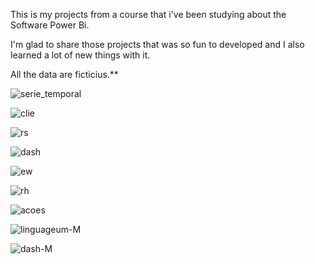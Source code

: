 This is my projects from a course that i've been studying about the Software Power Bi. 

I'm glad to share those projects that was so fun to developed and I also learned a lot of new things with it.

All the data are ficticius.**

![serie_temporal](https://github.com/user-attachments/assets/da96b77b-6567-4d3f-9d36-54bcaf6b79bd)

![clie](https://github.com/user-attachments/assets/6f818bc4-4491-429e-872b-da712316ad2d)

![rs](https://github.com/user-attachments/assets/bae1fe89-ee23-4b1e-8740-0ec5ecc73d00)

![dash](https://github.com/user-attachments/assets/905391cf-54fb-49bb-9fe4-a7512f2bbc3e)

![ew](https://github.com/user-attachments/assets/e1be525c-1090-490f-92e2-463c41576529)

![rh](https://github.com/user-attachments/assets/1eed6f3e-fca0-4c73-b28d-5c12eb558571)

![acoes](https://github.com/user-attachments/assets/eeec4113-e095-43b5-b236-fda4af949854)

![linguageum-M](https://github.com/user-attachments/assets/194734f0-4878-4225-b109-0536c0dd5c16)

![dash-M](https://github.com/user-attachments/assets/754ccabf-d978-458c-9dfd-d9bc86525ab2)

